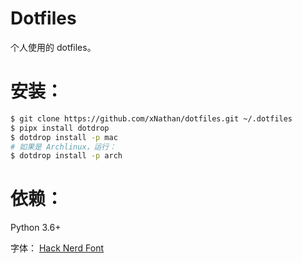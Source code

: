 # Dotfiles

个人使用的 dotfiles。

# 安装：

```bash
$ git clone https://github.com/xNathan/dotfiles.git ~/.dotfiles
$ pipx install dotdrop
$ dotdrop install -p mac
# 如果是 Archlinux，运行：
$ dotdrop install -p arch
```

# 依赖：

Python 3.6+

字体： [Hack Nerd Font](https://github.com/ryanoasis/nerd-fonts)
